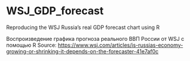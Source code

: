 # WSJ_GDP_forecast
Reproducing the WSJ Russia’s real GDP forecast chart using R

Воспроизведение графика прогноза реального ВВП России от WSJ с помощью R
Source: https://www.wsj.com/articles/is-russias-economy-growing-or-shrinking-it-depends-on-the-forecaster-41e7af0c

